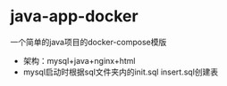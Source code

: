 # java-app-docker
一个简单的java项目的docker-compose模版

- 架构：mysql+java+nginx+html
- mysql启动时根据sql文件夹内的init.sql insert.sql创建表
